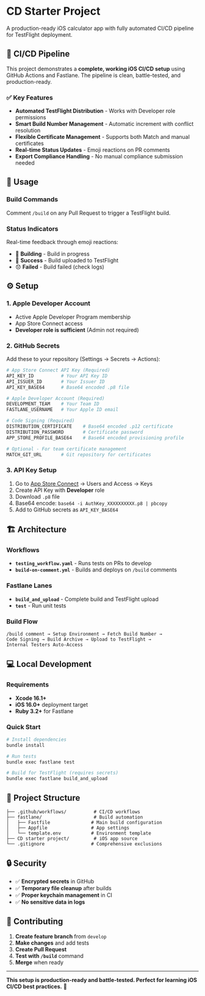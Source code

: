 # CD Starter Project

A production-ready iOS calculator app with fully automated CI/CD pipeline for TestFlight deployment.

## 🚀 CI/CD Pipeline

This project demonstrates a **complete, working iOS CI/CD setup** using GitHub Actions and Fastlane. The pipeline is clean, battle-tested, and production-ready.

### ✅ **Key Features**

- **Automated TestFlight Distribution** - Works with Developer role permissions
- **Smart Build Number Management** - Automatic increment with conflict resolution
- **Flexible Certificate Management** - Supports both Match and manual certificates
- **Real-time Status Updates** - Emoji reactions on PR comments
- **Export Compliance Handling** - No manual compliance submission needed

## 📱 Usage

### Build Commands

Comment `/build` on any Pull Request to trigger a TestFlight build.

### Status Indicators

Real-time feedback through emoji reactions:
- 👀 **Building** - Build in progress
- 🚀 **Success** - Build uploaded to TestFlight
- 😞 **Failed** - Build failed (check logs)

## ⚙️ Setup

### 1. Apple Developer Account
- Active Apple Developer Program membership
- App Store Connect access
- **Developer role is sufficient** (Admin not required)

### 2. GitHub Secrets

Add these to your repository (Settings → Secrets → Actions):

```bash
# App Store Connect API Key (Required)
API_KEY_ID          # Your API Key ID
API_ISSUER_ID       # Your Issuer ID  
API_KEY_BASE64      # Base64 encoded .p8 file

# Apple Developer Account (Required)
DEVELOPMENT_TEAM    # Your Team ID
FASTLANE_USERNAME   # Your Apple ID email

# Code Signing (Required)
DISTRIBUTION_CERTIFICATE    # Base64 encoded .p12 certificate
DISTRIBUTION_PASSWORD       # Certificate password
APP_STORE_PROFILE_BASE64    # Base64 encoded provisioning profile

# Optional - For team certificate management
MATCH_GIT_URL       # Git repository for certificates
```

### 3. API Key Setup

1. Go to [App Store Connect](https://appstoreconnect.apple.com) → Users and Access → Keys
2. Create API Key with **Developer** role
3. Download `.p8` file
4. Base64 encode: `base64 -i AuthKey_XXXXXXXXXX.p8 | pbcopy`
5. Add to GitHub secrets as `API_KEY_BASE64`

## 🏗️ Architecture

### Workflows
- **`testing_workflow.yaml`** - Runs tests on PRs to develop
- **`build-on-comment.yml`** - Builds and deploys on `/build` comments

### Fastlane Lanes
- **`build_and_upload`** - Complete build and TestFlight upload
- **`test`** - Run unit tests

### Build Flow
```
/build comment → Setup Environment → Fetch Build Number → 
Code Signing → Build Archive → Upload to TestFlight → 
Internal Testers Auto-Access
```

## 💻 Local Development

### Requirements
- **Xcode 16.1+**
- **iOS 16.0+** deployment target
- **Ruby 3.2+** for Fastlane

### Quick Start
```bash
# Install dependencies
bundle install

# Run tests
bundle exec fastlane test

# Build for TestFlight (requires secrets)
bundle exec fastlane build_and_upload
```

## 📁 Project Structure

```
├── .github/workflows/          # CI/CD workflows
├── fastlane/                   # Build automation
│   ├── Fastfile               # Main build configuration
│   ├── Appfile                # App settings
│   └── template.env           # Environment template
├── CD starter project/         # iOS app source
└── .gitignore                 # Comprehensive exclusions
```

## 🔒 Security

- ✅ **Encrypted secrets** in GitHub
- ✅ **Temporary file cleanup** after builds
- ✅ **Proper keychain management** in CI
- ✅ **No sensitive data in logs**

## 🤝 Contributing

1. **Create feature branch** from `develop`
2. **Make changes** and add tests
3. **Create Pull Request**
4. **Test with `/build`** command
5. **Merge** when ready

---

**This setup is production-ready and battle-tested. Perfect for learning iOS CI/CD best practices.** 🎯